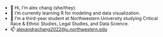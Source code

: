 - 👋 Hi, I’m alex chang (she/they).
- 🌱 I’m currently learning R for modeling and data visualization. 
- 💞️ I’m a third-year student at Northwestern University studying Critical Race & Ethnic Studies, Legal Studies, and Data Science. 
- 📫  alexandrachang2022@u.northwestern.edu

<!---
alexhchang/alexhchang is a ✨ special ✨ repository because its `README.md` (this file) appears on your GitHub profile.
You can click the Preview link to take a look at your changes.
--->

